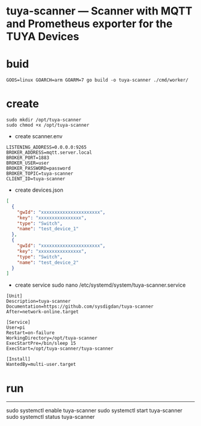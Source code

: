# tuya-scanner — Scanner with MQTT and Prometheus exporter for the TUYA Devices

# buid
```
GOOS=linux GOARCH=arm GOARM=7 go build -o tuya-scanner ./cmd/worker/
```

# create
```
sudo mkdir /opt/tuya-scanner
sudo chmod +x /opt/tuya-scanner
```

- create scanner.env 
```
LISTENING_ADDRESS=0.0.0.0:9265
BROKER_ADDRESS=mqtt.server.local
BROKER_PORT=1883
BROKER_USER=user
BROKER_PASSWORD=password
BROKER_TOPIC=tuya-scanner
CLIENT_ID=tuya-scanner
```

- create devices.json
```json
[
  {
    "gwId": "xxxxxxxxxxxxxxxxxxxxxx",
    "key": "xxxxxxxxxxxxxxxx",
    "type": "Switch",
    "name": "test_device_1"
  },
  {
    "gwId": "xxxxxxxxxxxxxxxxxxxxxx",
    "key": "xxxxxxxxxxxxxxxx",
    "type": "Switch",
    "name": "test_device_2"
  }
]
```

- create service
sudo nano /etc/systemd/system/tuya-scanner.service

```
[Unit]
Description=tuya-scanner
Documentation=https://github.com/sysdigdan/tuya-scanner
After=network-online.target

[Service]
User=pi
Restart=on-failure
WorkingDirectory=/opt/tuya-scanner
ExecStartPre=/bin/sleep 15
ExecStart=/opt/tuya-scanner/tuya-scanner

[Install]
WantedBy=multi-user.target
```

# run
---------------------------
sudo systemctl enable tuya-scanner
sudo systemctl start tuya-scanner
sudo systemctl status tuya-scanner